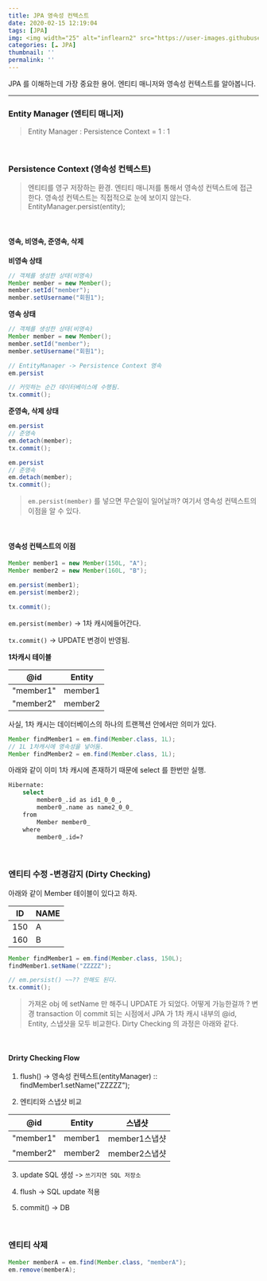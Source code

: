 ```yaml
---
title: JPA 영속성 컨텍스트
date: 2020-02-15 12:19:04
tags: [JPA]
img: <img width="25" alt="inflearn2" src="https://user-images.githubusercontent.com/28856435/74893276-55244f00-53cf-11ea-8a6d-90ac0c4eb72a.png">
categories: [☁️ JPA]
thumbnail: ''
permalink: ''
---
```


JPA 를 이해하는데 가장 중요한 용어.
엔티티 매니저와 영속성 컨텍스트를 알아봅니다.
<!-- excerpt -->

<!-- toc -->

---

### Entity Manager (엔티티 매니저)

>Entity Manager : Persistence Context = 1 : 1
<br/>

### Persistence Context (영속성 컨텍스트)

>엔티티를 영구 저장하는 환경.
엔티티 매니저를 통해서 영속성 컨텍스트에 접근한다. 영속성 컨텍스트는 직접적으로 눈에 보이지 않는다.
EntityManager.persist(entity);
<br/>

#### 영속, 비영속, 준영속, 삭제

__비영속 상태__

```java
// 객체를 생성한 상태(비영속)
Member member = new Member();
member.setId("member");
member.setUsername("회원1");
```

__영속 상태__
```java
// 객체를 생성한 상태(비영속)
Member member = new Member();
member.setId("member");
member.setUsername("회원1");

// EntityManager -> Persistence Context 영속
em.persist

// 커밋하는 순간 데이터베이스에 수행됨.
tx.commit();
```

__준영속, 삭제 상태__

```java
em.persist
// 준영속
em.detach(member);
tx.commit();
```

```java
em.persist
// 준영속
em.detach(member);
tx.commit();
```
>`em.persist(member)` 를 넣으면 무슨일이 일어날까?
여기서 영속성 컨텍스트의 이점을 알 수 있다.
<br/>


#### 영속성 컨텍스트의 이점

```java
Member member1 = new Member(150L, "A");
Member member2 = new Member(160L, "B");

em.persist(member1);
em.persist(member2);

tx.commit();
```
`em.persist(member)` -> 1차 캐시에들어간다.

`tx.commit()` -> UPDATE 변경이 반영됨.
<br/>

__1차캐시 테이블__

|@id|Entity|
|---|-----|
|"member1"|member1|
|"member2"|member2|

사실, 1차 캐시는 데이터베이스의 하나의 트랜젝션 안에서만 의미가 있다.

```java
Member findMember1 = em.find(Member.class, 1L);
// 1L 1차캐시에 영속성을 넣어둠.
Member findMember2 = em.find(Member.class, 1L);
```

아래와 같이 이미 1차 캐시에 존재하기 때문에 select 를 한번만 실행.
```bash
Hibernate: 
    select
        member0_.id as id1_0_0_,
        member0_.name as name2_0_0_ 
    from
        Member member0_ 
    where
        member0_.id=?
```
<br/>

### 엔티티 수정 -변경감지 (Dirty Checking)

아래와 같이 Member 테이블이 있다고 하자.

|ID|NAME|
|---|----|
|150|A|
|160|B|

```java
Member findMember1 = em.find(Member.class, 150L);
findMember1.setName("ZZZZZ");

// em.persist() ~~?? 안해도 된다.
tx.commit();
```
>가져온 obj 에 setName 만 해주니 UPDATE 가 되었다. 어떻게 가능한걸까 ?
변경 transaction 이 commit 되는 시점에서 JPA 가 1차 캐시 내부의 @id, Entity, 스냅샷을 모두 비교한다. 
Dirty Checking 의 과정은 아래와 같다.

<br/>

#### Drirty Checking Flow

1) flush() -> 영속성 컨텍스트(entityManager)
:: findMember1.setName("ZZZZZ");

2) 엔티티와 스냅샷 비교

|@id|Entity|스냅샷|
|---|-----|-----|
|"member1"|member1|member1스냅샷
|"member2"|member2|member2스냅샷

3) update SQL 생성 -> `쓰기지연 SQL 저장소`

4) flush -> SQL update 적용

5) commit() -> DB
<br/>

### 엔티티 삭제

```java
Member memberA = em.find(Member.class, "memberA");
em.remove(memberA);
```
